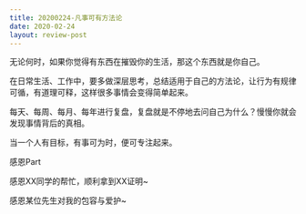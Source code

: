 ```yaml
---
title: 20200224-凡事可有方法论
date: 2020-02-24
layout: review-post
---
```


无论何时，如果你觉得有东西在摧毁你的生活，那这个东西就是你自己。

在日常生活、工作中，要多做深层思考，总结适用于自己的方法论，让行为有规律可循，有道理可释，这样很多事情会变得简单起来。

每天、每周、每月、每年进行复盘，复盘就是不停地去问自己为什么？慢慢你就会发现事情背后的真相。

当一个人有目标，有事可为时，便可专注起来。

<div className='title is-5'>感恩Part</div>

感恩XX同学的帮忙，顺利拿到XX证明~

感恩某位先生对我的包容与爱护~
